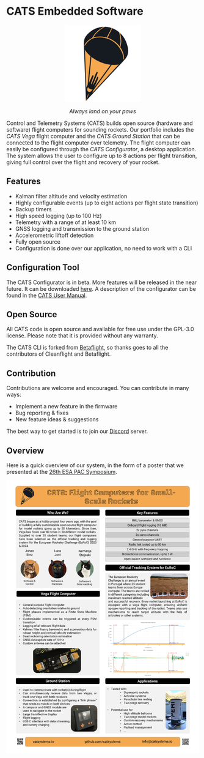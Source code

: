 # CATS Embedded Software

<p align="center">
<img src="https://github.com/catsystems/cats-docs/blob/main/logo/PNG/logo_with_smile.png" alt = "CATS Logo" width="200" height="200">
</p>

<p align="center"><i>Always land on your paws</i></p>

Control and Telemetry Systems (CATS) builds open source (hardware and software) flight computers for sounding rockets. Our portfolio includes the _CATS Vega_ flight computer and the _CATS Ground Station_ that can be connected to the flight computer over telemetry. The flight computer can easily be configured through the _CATS Configurator_, a desktop application. The system allows the user to configure up to 8 actions per flight transition, giving full control over the flight and recovery of your rocket.

## Features
* Kalman filter altitude and velocity estimation
* Highly configurable events (up to eight actions per flight state transition)
* Backup timers
* High speed logging (up to 100 Hz)
* Telemetry with a range of at least 10 km
* GNSS logging and transmission to the ground station
* Accelerometric liftoff detection
* Fully open source
* Configuration is done over our application, no need to work with a CLI

## Configuration Tool
The CATS Configurator is in beta. More features will be released in the near future. It can be downloaded [here](https://github.com/catsystems/cats-configurator/releases). A description of the configurator can be found in the [CATS User Manual](https://github.com/catsystems/cats-embedded/raw/main/CATS%20User%20Manual.pdf).
 

## Open Source
All CATS code is open source and available for free use under the GPL-3.0 license. Please note that it is provided without any warranty.

The CATS CLI is forked from [Betaflight](https://github.com/betaflight/betaflight), so thanks goes to all the contributors of Cleanflight and Betaflight. 

## Contribution
Contributions are welcome and encouraged. You can contribute in many ways:

* Implement a new feature in the firmware
* Bug reporting & fixes
* New feature ideas & suggestions

The best way to get started is to join our [Discord](https://discord.gg/H9Caj8XeBj) server.

## Overview
Here is a quick overview of our system, in the form of a poster that we presented at the [26th ESA PAC Symposium](https://atpi.eventsair.com/26th-esa-pac-symposium/).

<img src="https://github.com/catsystems/cats-docs/blob/main/Poster/cats_poster_26th_esa_pac_symposium.png" alt = "CATS Poster" width="900">
